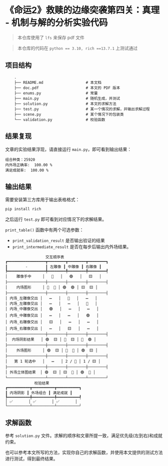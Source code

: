 # 《命运2》救赎的边缘突袭第四关：真理 - 机制与解的分析实验代码

> 本仓库使用了 `lfs` 来保存 pdf 文件

> 本仓库的代码在 `python == 3.10, rich ==13.7.1` 上测试通过 



## 项目结构

```
    .
    ├── README.md					# 本文档
    ├── doc.pdf						# 本文的 PDF 版本
    ├── enums.py					# 常量
    ├── main.py						# 随机生成，并测试
    ├── solution.py				    # 本文的求解方法
    ├── test.py						# 某一个情况的求解，并输出求解过程
    ├── scene.py					# 某个情况下的包装类
    └── validation.py			    # 校验函数

```





## 结果复现

文章的实验结果浮现，请直接运行 `main.py`，即可看到输出结果：

```
组合种类：25920
内外场正确率:  100.00 %
满足成就率:  100.00 %
```



## 输出结果

需要安装第三方库用于输出表格格式：

```bash
pip install rich
```



之后运行 `test.py` 即可看到对应情况下的求解结果。



`print_table()` 函数中有两个可选参数：

- `print_validation_result` 是否输出验证的结果
- `print_intermediate_result` 是否在每步后输出内外场结果。





```
                  交互顺序表                  
┏━━━━━━━━━━━━━━━━━┳━━━━━━━━┳━━━━━━━━┳━━━━━━━━┓
┃        -        ┃ 左雕像 ┃ 中雕像 ┃ 右雕像 ┃
┡━━━━━━━━━━━━━━━━━╇━━━━━━━━╇━━━━━━━━╇━━━━━━━━┩
│    雕像手中     │   🔺   │   🟢   │   🟨   │
├─────────────────┼────────┼────────┼────────┤
│    内场图形     │ 🔺  🔺 │ 🟢  🟢 │ 🟨  🟨 │
├─────────────────┼────────┼────────┼────────┤
│ 内场_左雕像交出 │   ➖   │   🔺   │   ➖   │
│ 内场_左雕像交出 │   ➖   │   ➖   │   🔺   │
│ 内场_中雕像交出 │   🟢   │   ➖   │   ➖   │
│ 内场_中雕像交出 │   ➖   │   ➖   │   🟢   │
│ 内场_右雕像交出 │   🟨   │   ➖   │   ➖   │
│ 内场_右雕像交出 │   ➖   │   🟨   │   ➖   │
├─────────────────┼────────┼────────┼────────┤
│  内场阴影结果   │ 🟢  🟨 │ 🔺  🟨 │ 🔺  🟢 │
├─────────────────┼────────┼────────┼────────┤
│    外场图形     │ 🟢  🟨 │ 🔺  🔺 │ 🟢  🟨 │
├─────────────────┼────────┼────────┼────────┤
│   第 1 轮选中   │   ➖   │ 2 / 🔺 │ 1 / 🟨 │
├─────────────────┼────────┼────────┼────────┤
│ 外场立体图结果  │ 🟢  🟨 │ 🟨  🔺 │ 🟢  🔺 │
└─────────────────┴────────┴────────┴────────┘
             校验结果             
┏━━━━━━━━━━┳━━━━━━━━━━┳━━━━━━━━━━┓
┃ 内场阴影 ┃ 外场组合 ┃ 满足成就 ┃
┡━━━━━━━━━━╇━━━━━━━━━━╇━━━━━━━━━━┩
│ ✅       │ ✅       │ ✅       │
└──────────┴──────────┴──────────┘
```



## 求解函数

参考 `solution.py` 文件。求解的顺序和文章所提一致，满足优先级(左到右)和成就约束。

也可以参考本文所写的方法，实现你自己的求解函数，并使用本文提供的测试方法进行测试，得到最终结果。
